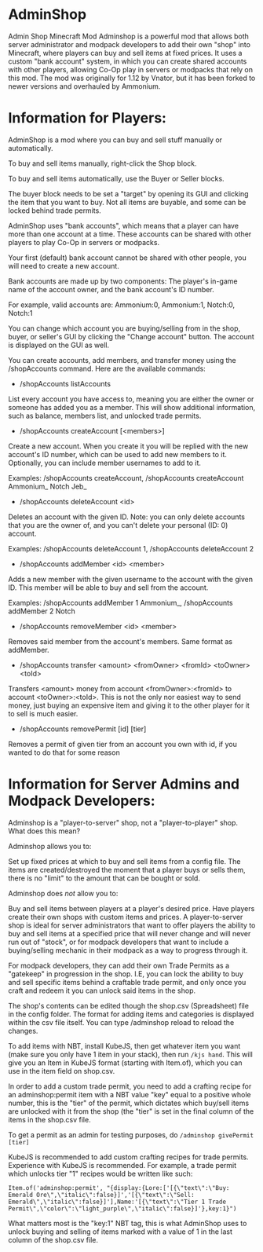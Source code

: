 # AdminShop
Admin Shop Minecraft Mod
Adminshop is a powerful mod that allows both server administrator and modpack developers to add their own "shop" into Minecraft, where players can buy and sell items at fixed prices. It uses a custom "bank account" system, in which you can create shared accounts with other players, allowing Co-Op play in servers or modpacks that rely on this mod. The mod was originally for 1.12 by Vnator, but it has been forked to newer versions and overhauled by Ammonium.

 

# Information for Players:

AdminShop is a mod where you can buy and sell stuff manually or automatically.

To buy and sell items manually, right-click the Shop block.

To buy and sell items automatically, use the Buyer or Seller blocks.

The buyer block needs to be set a "target" by opening its GUI and clicking the item that you want to buy. Not all items are buyable, and some can be locked behind trade permits.

 

AdminShop uses "bank accounts", which means that a player can have more than one account at a time. These accounts can be shared with other players to play Co-Op in servers or modpacks.

Your first (default) bank account cannot be shared with other people, you will need to create a new account.

Bank accounts are made up by two components: The player's in-game name of the account owner, and the bank account's ID number.

For example, valid accounts are: Ammonium:0, Ammonium:1, Notch:0, Notch:1

 

You can change which account you are buying/selling from in the shop, buyer, or seller's GUI by clicking the "Change account" button. The account is displayed on the GUI as well.

 

You can create accounts, add members, and transfer money using the /shopAccounts command. Here are the available commands:

- /shopAccounts listAccounts

List every account you have access to, meaning you are either the owner or someone has added you as a member. This will show additional information, such as balance, members list, and unlocked trade permits.

- /shopAccounts createAccount [\<members\>]

Create a new account. When you create it you will be replied with the new account's ID number, which can be used to add new members to it. Optionally, you can include member usernames to add to it.

Examples: /shopAccounts createAccount, /shopAccounts createAccount Ammonium_ Notch Jeb_

- /shopAccounts deleteAccount \<id\>

Deletes an account with the given ID. Note: you can only delete accounts that you are the owner of, and you can't delete your personal (ID: 0) account.

Examples: /shopAccounts deleteAccount 1, /shopAccounts deleteAccount 2

- /shopAccounts addMember \<id\>  \<member\>

Adds a new member with the given username to the account with the given ID. This member will be able to buy and sell from the account.

Examples: /shopAccounts addMember 1 Ammonium_, /shopAccounts addMember 2 Notch

- /shopAccounts removeMember \<id\> \<member\>

Removes said member from the account's members. Same format as addMember.

- /shopAccounts transfer \<amount\> \<fromOwner\> \<fromId\> \<toOwner\> \<toId\>

Transfers \<amount\> money from account \<fromOwner\>:\<fromId\> to account \<toOwner\>:\<toId\>. This is not the only nor easiest way to send money, just buying an expensive item and giving it to the other player for it to sell is much easier.

- /shopAccounts removePermit \[id\] \[tier\]

Removes a permit of given tier from an account you own with id, if you wanted to do that for some reason
 

# Information for Server Admins and Modpack Developers:

Adminshop is a "player-to-server" shop, not a "player-to-player" shop. What does this mean?

Adminshop allows you to:

Set up fixed prices at which to buy and sell items from a config file.
The items are created/destroyed the moment that a player buys or sells them, there is no "limit" to the amount that can be bought or sold.

Adminshop does *not* allow you to:

Buy and sell items between players at a player's desired price.
Have players create their own shops with custom items and prices.
A player-to-server shop is ideal for server administrators that want to offer players the ability to buy and sell items at a specified price that will never change and will never run out of "stock", or for modpack developers that want to include a buying/selling mechanic in their modpack as a way to progress through it.

For modpack developers, they can add their own Trade Permits as a "gatekeep" in progression in the shop. I.E, you can lock the ability to buy and sell specific items behind a craftable trade permit, and only once you craft and redeem it you can unlock said items in the shop.

The shop's contents can be edited though the shop.csv (Spreadsheet) file in the config folder. The format for adding items and categories is displayed within the csv file itself. You can type /adminshop reload to reload the changes. 

To add items with NBT, install KubeJS, then get whatever item you want (make sure you only have 1 item in your stack), then run `/kjs hand`. This will give you an Item in KubeJS format (starting with Item.of), which you can use in the item field on shop.csv.

In order to add a custom trade permit, you need to add a crafting recipe for an adminshop:permit item with a NBT value "key" equal to a positive whole number, this is the "tier" of the permit, which dictates which buy/sell items are unlocked with it from the shop (the "tier" is set in the final column of the items in the shop.csv file.

To get a permit as an admin for testing purposes, do `/adminshop givePermit [tier]`

KubeJS is recommended to add custom crafting recipes for trade permits. Experience with KubeJS is recommended. For example, a trade permit which unlocks tier "1" recipes would be written like such:
```
Item.of('adminshop:permit', "{display:{Lore:['[{\"text\":\"Buy: Emerald Ore\",\"italic\":false}]','[{\"text\":\"Sell: Emerald\",\"italic\":false}]'],Name:'[{\"text\":\"Tier 1 Trade Permit\",\"color\":\"light_purple\",\"italic\":false}]'},key:1}")
```
What matters most is the "key:1" NBT tag, this is what AdminShop uses to unlock buying and selling of items marked with a value of 1 in the last column of the shop.csv file. 
